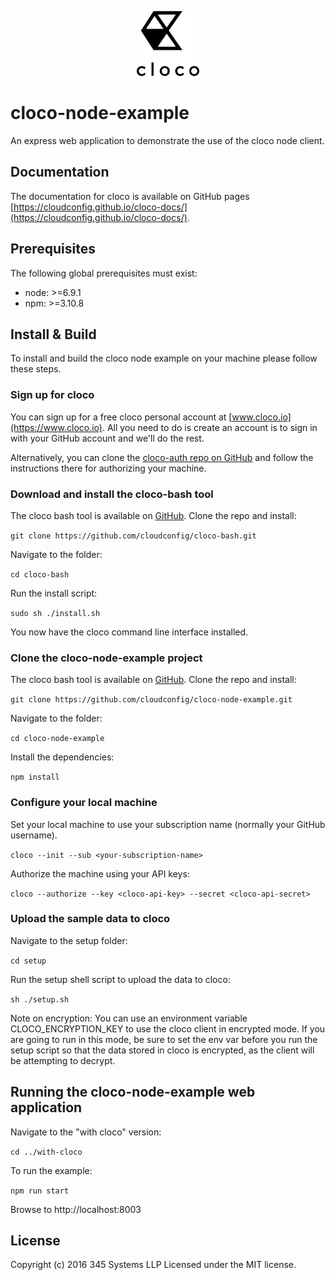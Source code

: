 <p align="center">
  <img src="https://raw.githubusercontent.com/cloudconfig/cloco-docs/master/source/images/logo.png" width="100" height="104" />
</p>

# cloco-node-example
An express web application to demonstrate the use of the cloco node client.

## Documentation

The documentation for cloco is available on GitHub pages [https://cloudconfig.github.io/cloco-docs/](https://cloudconfig.github.io/cloco-docs/).

## Prerequisites
The following global prerequisites must exist:
- node: >=6.9.1
- npm: >=3.10.8

## Install & Build
To install and build the cloco node example on your machine please follow these steps.

### Sign up for cloco

You can sign up for a free cloco personal account at [www.cloco.io](https://www.cloco.io).  All you need to do is create an account is to sign in with your GitHub account and we'll do the rest.

Alternatively, you can clone the [cloco-auth repo on GitHub](https://github.com/cloudconfig/cloco-auth) and follow the instructions there for authorizing your machine.

### Download and install the cloco-bash tool

The cloco bash tool is available on [GitHub](https://github.com/cloudconfig/cloco-bash).  Clone the repo and install:

`git clone https://github.com/cloudconfig/cloco-bash.git`

Navigate to the folder:

`cd cloco-bash`

Run the install script:

`sudo sh ./install.sh`

You now have the cloco command line interface installed.

### Clone the cloco-node-example project

The cloco bash tool is available on [GitHub](https://github.com/cloudconfig/cloco-node-example).  Clone the repo and install:

`git clone https://github.com/cloudconfig/cloco-node-example.git`

Navigate to the folder:

`cd cloco-node-example`

Install the dependencies:

`npm install`

### Configure your local machine

Set your local machine to use your subscription name (normally your GitHub username).

`cloco --init --sub <your-subscription-name>`

Authorize the machine using your API keys:

`cloco --authorize --key <cloco-api-key> --secret <cloco-api-secret>`

### Upload the sample data to cloco

Navigate to the setup folder:

`cd setup`

Run the setup shell script to upload the data to cloco:

`sh ./setup.sh`

Note on encryption:  You can use an environment variable CLOCO_ENCRYPTION_KEY to use the cloco client in encrypted mode.  If you are going to run in this mode, be sure to set the env var before you run the setup script so that the data stored in cloco is encrypted, as the client will be attempting to decrypt.

## Running the cloco-node-example web application

Navigate to the "with cloco" version:

`cd ../with-cloco`

To run the example:

`npm run start`

Browse to http://localhost:8003

## License
Copyright (c) 2016 345 Systems LLP
Licensed under the MIT license.
